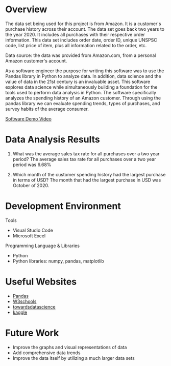 # Overview

The data set being used for this project is from Amazon. It is a customer's purchase history across their account.
The data set goes back two years to the year 2020. It includes all purchases with their respective order information.
This data set includes order date, order ID, unique UNSPSC code, list price of item, plus all information related to the order, etc.

Data source: the data was provided from Amazon.com, from a personal Amazon customer's account.
 
As a software engineer the purpose for writing this software was to use the Pandas library in Python to analyze data. In addition, data science 
and the value of data in the 21st century is an invaluable asset. This software explores data science while simultaneously building a foundation for
the tools used to perform data analysis in Python. The software specifically analyzes the spending history of an Amazon customer. Through using the pandas library
we can evaluate spending trends, types of purchases, and survey habits of the average consumer.  

[Software Demo Video](https://youtu.be/jWq0-EyUg9k)


# Data Analysis Results

1. What was the average sales tax rate for all purchases over a two year period?
The average sales tax rate for all purchases over a two year period was 6.68%

2. Which month of the customer spending history had the largest purchase in terms of USD?
The month that had the largest purchase in USD was October of 2020.


# Development Environment

Tools
- Visual Studio Code 
- Microsoft Excel

Programming Language & Libraries
- Python
- Python libraries: numpy, pandas, matplotlib


# Useful Websites

* [Pandas](https://pandas.pydata.org/)
* [W3schools](https://www.w3schools.com/python/pandas/default.asp)
* [towardsdatascience](https://towardsdatascience.com/getting-started-to-data-analysis-with-python-pandas-with-titanic-dataset-a195ab043c77)
* [kaggle](https://www.kaggle.com/code/kashnitsky/topic-1-exploratory-data-analysis-with-pandas/notebook)


# Future Work

* Improve the graphs and visual representations of data
* Add comprehensive data trends
* Improve the data itself by utilizing a much larger data sets
